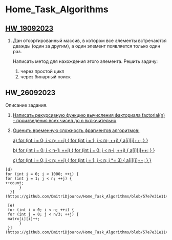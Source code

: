# Home_Task_Algorithms

## **[HW_19092023](https://github.com/DmitriDjourov/Home_Task_Algorithms/tree/main/HW_19092023)**

  1. Дан отсортированный массив, в котором все элементы встречаются дважды (один за другим),
     а один элемент появляется только один раз.

     Написать метод для нахождения этого элемента.
     Решить задачу:
        1. через простой цикл
        2. через бинарный поиск
     
## **HW_26092023** 

Описание задания.

  1. [Написать рекурсивную функцию вычисления факториала factorial(n) - произведения всех чисел до n включительно](HW_26092023/src/main/java/org/example/FactorialCalc.java)

  2. [Оценить временную сложность фрагментов алгоритмов:](https://github.com/DmitriDjourov/Home_Task_Algorithms/blob/main/HW_26092023/src/main/java/org/example/tasks.txt)

     [a)
     for (int i = 0; i < n; ++i) {
     for (int j = 1; j < m; ++j) {
     a[i][j]++;
          }
     }](https://github.com/DmitriDjourov/Home_Task_Algorithms/blob/57e7e31e1148964c78505e2bf3d0d21171e725e9/HW_26092023/src/main/java/org/example/tasks.txt#L15C10-L15C10)
     
     [b)
     for (int i = 0; i < n-1; ++i) {
     for (int j = 0; j < n-i; ++j) {
     a[i][j]++;
          }
     }](https://github.com/DmitriDjourov/Home_Task_Algorithms/blob/57e7e31e1148964c78505e2bf3d0d21171e725e9/HW_26092023/src/main/java/org/example/tasks.txt#L24)
     
     [c)
     for (int i = 0; i < n; ++i) {
     for (int j = 1; j < n; j *= 3) {
     a[i][j]++;
          }
     }](https://github.com/DmitriDjourov/Home_Task_Algorithms/blob/57e7e31e1148964c78505e2bf3d0d21171e725e9/HW_26092023/src/main/java/org/example/tasks.txt#L33)
     
    [d) 
    for (int i = 0; i < 1000; ++i) {
    for (int j = 1; j < n; ++j) {
    ++count;
          }
      }](https://github.com/DmitriDjourov/Home_Task_Algorithms/blob/57e7e31e1148964c78505e2bf3d0d21171e725e9/HW_26092023/src/main/java/org/example/tasks.txt#L43)
      
     [e)
     for (int i = 0; i < n; ++i) {
     for (int j = 0; j < n/3; ++j) {
     matrx[i][i]++;
          }
     }](https://github.com/DmitriDjourov/Home_Task_Algorithms/blob/57e7e31e1148964c78505e2bf3d0d21171e725e9/HW_26092023/src/main/java/org/example/tasks.txt#L52)
